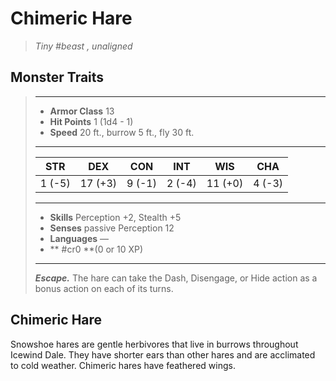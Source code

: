# Chimeric Hare
>*Tiny #beast , unaligned*
## Monster Traits
>___
>- **Armor Class** 13
>- **Hit Points** 1 (1d4 - 1)
>- **Speed** 20 ft., burrow 5 ft., fly 30 ft.
>___
>|STR|DEX|CON|INT|WIS|CHA|
>|:---:|:---:|:---:|:---:|:---:|:---:|
>|1 (-5)|17 (+3)|9 (-1)|2 (-4)|11 (+0)|4 (-3)|
>___
>- **Skills** Perception +2, Stealth +5
>- **Senses** passive Perception 12
>- **Languages** —
>- ** #cr0 **(0 or 10 XP)
>___
>***Escape.*** The hare can take the Dash, Disengage, or Hide action as a bonus action on each of its turns.
## Chimeric Hare
Snowshoe hares are gentle herbivores that live in burrows throughout Icewind Dale. They have shorter ears than other hares and are acclimated to cold weather. Chimeric hares have feathered wings.